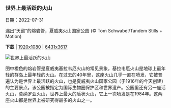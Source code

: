 ### 世界上最活跃的火山

日期：2022-07-31

漏出“天窗”的熔岩管，夏威夷火山国家公园 (© Tom Schwabel/Tandem Stills + Motion)

**下载**  |  [1920x1080](https://cn.bing.com/th?id=OHR.LavaTube_ZH-CN5458469336_1920x1080.jpg)  |  [6431x3617](https://cn.bing.com/th?id=OHR.LavaTube_ZH-CN5458469336_UHD.jpg)

![世界上最活跃的火山](https://cn.bing.com/th?id=OHR.LavaTube_ZH-CN5458469336_1920x1080.jpg "漏出“天窗”的熔岩管，夏威夷火山国家公园 (© Tom Schwabel/Tandem Stills + Motion)")

图中橙色的熔岩管是夏威夷基拉韦厄火山的常见景象，基拉韦厄火山是地球上最年轻的群岛上最年轻的火山。在过去的40年里，这座火山几乎一直在喷发，它被普遍认为是世界上最活跃的火山，也是夏威夷火山国家公园（于1916年的今天创建）的主要景点。该公园被指定为国际生物圈保护区和世界遗产。公园里还有另一座活火山，莫纳罗亚火山，世界上最大的盾状火山，它上一次喷发是在1984年。这两座火山都是世界上被研究得最多的火山之一。
